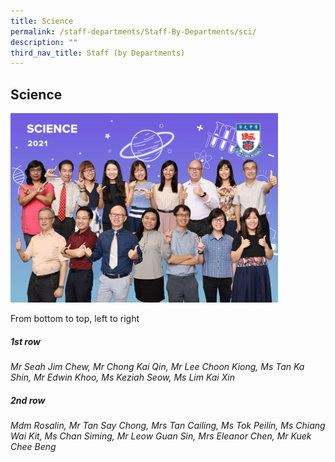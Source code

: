 ```yaml
---
title: Science
permalink: /staff-departments/Staff-By-Departments/sci/
description: ""
third_nav_title: Staff (by Departments)
---
```




## Science

<img src="/images/Science.jpg" style="width:85%">

From bottom to top, left to right  
  
##### 1st row

_Mr Seah Jim Chew, Mr Chong Kai Qin, Mr Lee Choon Kiong, Ms Tan Ka Shin, Mr Edwin Khoo, Ms Keziah Seow, Ms Lim Kai Xin_  

##### 2nd row

_Mdm Rosalin, Mr Tan Say Chong, Mrs Tan Cailing, Ms Tok Peilin, Ms Chiang Wai Kit, Ms Chan Siming, Mr Leow Guan Sin, Mrs Eleanor Chen, Mr Kuek Chee Beng_